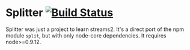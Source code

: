 # Splitter [![Build Status](https://secure.travis-ci.org/clux/splitter.png)](http://travis-ci.org/clux/splitter)

Splitter was just a project to learn streams2. It's a direct port of the npm module `split`, but with only node-core dependencies. It requires node>=0.9.12.
